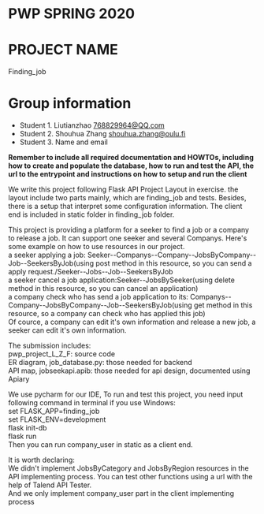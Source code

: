 # PWP SPRING 2020
# PROJECT NAME
Finding_job
# Group information
* Student 1. Liutianzhao 768829964@QQ.com
* Student 2. Shouhua Zhang  shouhua.zhang@oulu.fi
* Student 3. Name and email

__Remember to include all required documentation and HOWTOs, including how to create and populate the database, how to run and test the API, the url to the entrypoint and instructions on how to setup and run the client__

We write this project following Flask API Project Layout in exercise. the layout include two parts mainly, which are finding_job and tests. Besides, there is a setup that interpret some configuration information. The client end is included in static folder in finding_job folder. 

This project is providing a platform for a seeker to find a job or a company to release a job. It can support one seeker and several Companys. Here's some example on how to use resources in our project.<br>
a seeker applying a job: Seeker--Companys--Company--JobsByCompany--Job--SeekersByJob(using post method in this resource, so you can send a apply request./Seeker--Jobs--Job--SeekersByJob<br>
a seeker cancel a job application:Seeker--JobsBySeeker(using delete method in this resource, so you can cancel an application)<br>
a company check who has send a job application to its: Companys--Company--JobsByCompany--Job--SeekersByJob(using get method in this resource, so a company can check who has applied this job)<br>
Of cource, a company can edit it's own information and release a new job, a seeker can edit it's own information.

The submission includes:<br>
pwp_project_L_Z_F: source code<br>
ER diagram, job_database.py: those needed for backend<br>
API map, jobseekapi.apib: those needed for api design, documented using Apiary

We use pycharm for our IDE, To run and test this project, you need input following command in terminal if you use Windows:<br>
set FLASK_APP=finding_job<br>
set FLASK_ENV=development<br>
flask init-db<br>
flask run<br>
Then you can run company_user in static as a client end.

It is worth declaring:<br>
We didn't implement JobsByCategory and JobsByRegion resources in the API implementing process. You can test other functions using a url with the help of Talend API Tester.<br>
And we only implement company_user part in the client implementing process
